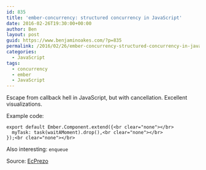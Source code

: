 ```yaml
---
id: 835
title: 'ember-concurrency: structured concurrency in JavaScript'
date: 2016-02-26T19:30:00+00:00
author: Ben
layout: post
guid: https://www.benjaminoakes.com/?p=835
permalink: /2016/02/26/ember-concurrency-structured-concurrency-in-javascript/
categories:
  - JavaScript
tags:
  - concurrency
  - ember
  - JavaScript
---
```

Escape from callback hell in JavaScript, but with cancellation. Excellent visualizations. 

Example code:

    export default Ember.Component.extend({<br clear="none"></br>
      myTask: task(waitAMoment).drop(),<br clear="none"></br>
    });<br clear="none"></br>
    
    

Also interesting: `enqueue`

Source: [EcPrezo](http://alexmatchneer.com/ec-prezo/)